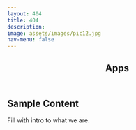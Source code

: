 ```yaml
---
layout: 404
title: 404
description: 
image: assets/images/pic12.jpg
nav-menu: false
---
```


<!-- Main -->
<div id="main" class="alt">

<!-- One -->
<section id="one">
	<div class="inner">
		<header class="major">
			<h1>Apps</h1>
		</header>

<!-- Content -->
<h2 id="content">Sample Content</h2>
<p>Fill with intro to what we are.</p>




